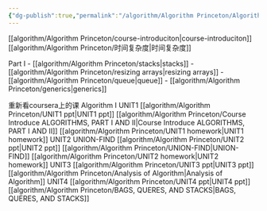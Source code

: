 ```yaml
---
{"dg-publish":true,"permalink":"/algorithm/Algorithm Princeton/Algorithm Princeton/","tags":["folder"]}
---
```



[[algorithm/Algorithm Princeton/course-introduciton\|course-introduciton]]
[[algorithm/Algorithm Princeton/时间复杂度\|时间复杂度]]

Part I
	- [[algorithm/Algorithm Princeton/stacks\|stacks]]
	- [[algorithm/Algorithm Princeton/resizing arrays\|resizing arrays]]
	- [[algorithm/Algorithm Princeton/queue\|queue]]
	- [[algorithm/Algorithm Princeton/generics\|generics]]

重新看coursera上的课
Algorithm I
	UNIT1
		[[algorithm/Algorithm Princeton/UNIT1 ppt\|UNIT1 ppt]]
		[[algorithm/Algorithm Princeton/Course Introduce ALGORITHMS, PART I AND II\|Course Introduce ALGORITHMS, PART I AND II]]
		[[algorithm/Algorithm Princeton/UNIT1 homework\|UNIT1 homework]]
	UNIT2 UNION-FIND
		[[algorithm/Algorithm Princeton/UNIT2 ppt\|UNIT2 ppt]]
		[[algorithm/Algorithm Princeton/UNION-FIND\|UNION-FIND]]
		[[algorithm/Algorithm Princeton/UNIT2 homework\|UNIT2 homework]]
	UNIT3 
		[[algorithm/Algorithm Princeton/UNIT3 ppt\|UNIT3 ppt]]
		[[algorithm/Algorithm Princeton/Analysis of Algorithm\|Analysis of Algorithm]]
	UNIT4
		[[algorithm/Algorithm Princeton/UNIT4 ppt\|UNIT4 ppt]]
		[[algorithm/Algorithm Princeton/BAGS, QUERES, AND STACKS\|BAGS, QUERES, AND STACKS]]
